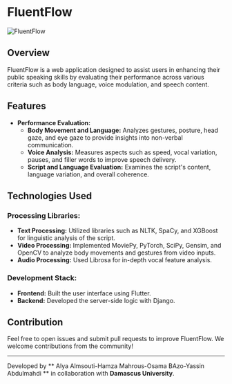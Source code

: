 # FluentFlow

![FluentFlow](https://github.com/user-attachments/assets/60391808-2b11-474b-a40b-1ff968e2d511)

## Overview
FluentFlow is a web application designed to assist users in enhancing their public speaking skills by evaluating their performance across various criteria such as body language, voice modulation, and speech content.

## Features
- **Performance Evaluation:**
  - **Body Movement and Language:** Analyzes gestures, posture, head gaze, and eye gaze to provide insights into non-verbal communication.
  - **Voice Analysis:** Measures aspects such as speed, vocal variation, pauses, and filler words to improve speech delivery.
  - **Script and Language Evaluation:** Examines the script's content, language variation, and overall coherence.

## Technologies Used

### Processing Libraries:
- **Text Processing:** Utilized libraries such as NLTK, SpaCy, and XGBoost for linguistic analysis of the script.
- **Video Processing:** Implemented MoviePy, PyTorch, SciPy, Gensim, and OpenCV to analyze body movements and gestures from video inputs.
- **Audio Processing:** Used Librosa for in-depth vocal feature analysis.

### Development Stack:
- **Frontend:** Built the user interface using Flutter.
- **Backend:** Developed the server-side logic with Django.


## Contribution
Feel free to open issues and submit pull requests to improve FluentFlow. We welcome contributions from the community!


---
Developed by ** Alya Almsouti-Hamza Mahrous-Osama BAzo-Yassin Abdulmahdi ** in collaboration with **Damascus University**.
